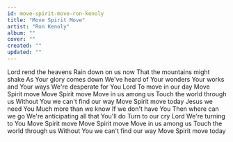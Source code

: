 ```yaml
---
id: move-spirit-move-ron-kenoly
title: "Move Spirit Move"
artist: "Ron Kenoly"
album: ""
cover: ""
created: ""
updated: ""
---
```


Lord rend the heavens
Rain down on us now
That the mountains might shake
As Your glory comes down
We've heard of Your wonders
Your works and Your ways
We're desperate for You Lord
To move in our day
Move Spirit move
Move Spirit move
Move in us among us
Touch the world through us
Without You we can't find our way
Move Spirit move today
Jesus we need You
Much more than we know
If we don't have You
Then where can we go
We're anticipating all that You'll do
Turn to our cry Lord
We're turning to You
Move Spirit move
Move Spirit move
Move in us among us
Touch the world through us
Without You we can't find our way
Move Spirit move today